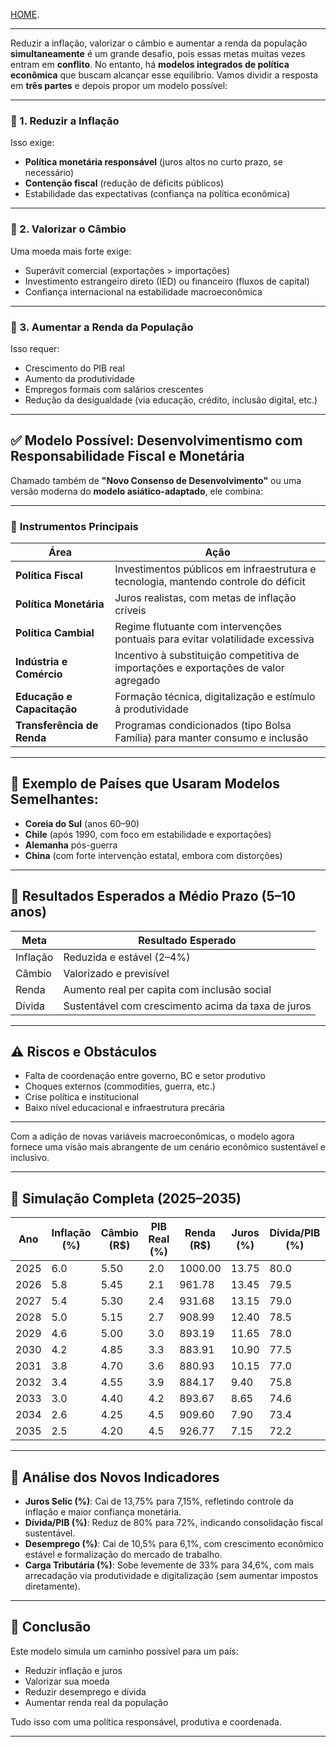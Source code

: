 [HOME](/README.md).    

--- 

Reduzir a inflação, valorizar o câmbio e aumentar a renda da população **simultaneamente** é um grande desafio, pois essas metas muitas vezes entram em **conflito**. No entanto, há **modelos integrados de política econômica** que buscam alcançar esse equilíbrio. Vamos dividir a resposta em **três partes** e depois propor um modelo possível:

---

### 🔹 1. **Reduzir a Inflação**

Isso exige:

* **Política monetária responsável** (juros altos no curto prazo, se necessário)
* **Contenção fiscal** (redução de déficits públicos)
* Estabilidade das expectativas (confiança na política econômica)

---

### 🔹 2. **Valorizar o Câmbio**

Uma moeda mais forte exige:

* Superávit comercial (exportações > importações)
* Investimento estrangeiro direto (IED) ou financeiro (fluxos de capital)
* Confiança internacional na estabilidade macroeconômica

---

### 🔹 3. **Aumentar a Renda da População**

Isso requer:

* Crescimento do PIB real
* Aumento da produtividade
* Empregos formais com salários crescentes
* Redução da desigualdade (via educação, crédito, inclusão digital, etc.)

---

## ✅ Modelo Possível: **Desenvolvimentismo com Responsabilidade Fiscal e Monetária**

Chamado também de **"Novo Consenso de Desenvolvimento"** ou uma versão moderna do **modelo asiático-adaptado**, ele combina:

---

### 🔧 **Instrumentos Principais**

| Área                       | Ação                                                                                |
| -------------------------- | ----------------------------------------------------------------------------------- |
| **Política Fiscal**        | Investimentos públicos em infraestrutura e tecnologia, mantendo controle do déficit |
| **Política Monetária**     | Juros realistas, com metas de inflação críveis                                      |
| **Política Cambial**       | Regime flutuante com intervenções pontuais para evitar volatilidade excessiva       |
| **Indústria e Comércio**   | Incentivo à substituição competitiva de importações e exportações de valor agregado |
| **Educação e Capacitação** | Formação técnica, digitalização e estímulo à produtividade                          |
| **Transferência de Renda** | Programas condicionados (tipo Bolsa Família) para manter consumo e inclusão         |

---

## 🧩 Exemplo de Países que Usaram Modelos Semelhantes:

* **Coreia do Sul** (anos 60–90)
* **Chile** (após 1990, com foco em estabilidade e exportações)
* **Alemanha** pós-guerra
* **China** (com forte intervenção estatal, embora com distorções)

---

## 🎯 Resultados Esperados a Médio Prazo (5–10 anos)

| Meta     | Resultado Esperado                                 |
| -------- | -------------------------------------------------- |
| Inflação | Reduzida e estável (2–4%)                          |
| Câmbio   | Valorizado e previsível                            |
| Renda    | Aumento real per capita com inclusão social        |
| Dívida   | Sustentável com crescimento acima da taxa de juros |

---

## ⚠️ Riscos e Obstáculos

* Falta de coordenação entre governo, BC e setor produtivo
* Choques externos (commodities, guerra, etc.)
* Crise política e institucional
* Baixo nível educacional e infraestrutura precária

---  

Com a adição de novas variáveis macroeconômicas, o modelo agora fornece uma visão mais abrangente de um cenário econômico sustentável e inclusivo.

---

## 🔧 Simulação Completa (2025–2035)

| Ano  | Inflação (%) | Câmbio (R\$) | PIB Real (%) | Renda (R\$) | Juros (%) | Dívida/PIB (%) | Desemprego (%) | Carga Tributária (%) |
| ---- | ------------ | ------------ | ------------ | ----------- | --------- | -------------- | -------------- | -------------------- |
| 2025 | 6.0          | 5.50         | 2.0          | 1000.00     | 13.75     | 80.0           | 10.5           | 33.0                 |
| 2026 | 5.8          | 5.45         | 2.1          | 961.78      | 13.45     | 79.5           | 10.3           | 33.1                 |
| 2027 | 5.4          | 5.30         | 2.4          | 931.68      | 13.15     | 79.0           | 10.1           | 33.2                 |
| 2028 | 5.0          | 5.15         | 2.7          | 908.99      | 12.40     | 78.5           | 9.9            | 33.3                 |
| 2029 | 4.6          | 5.00         | 3.0          | 893.19      | 11.65     | 78.0           | 9.7            | 33.4                 |
| 2030 | 4.2          | 4.85         | 3.3          | 883.91      | 10.90     | 77.5           | 9.1            | 33.6                 |
| 2031 | 3.8          | 4.70         | 3.6          | 880.93      | 10.15     | 77.0           | 8.5            | 33.8                 |
| 2032 | 3.4          | 4.55         | 3.9          | 884.17      | 9.40      | 75.8           | 7.9            | 34.0                 |
| 2033 | 3.0          | 4.40         | 4.2          | 893.67      | 8.65      | 74.6           | 7.3            | 34.2                 |
| 2034 | 2.6          | 4.25         | 4.5          | 909.60      | 7.90      | 73.4           | 6.7            | 34.4                 |
| 2035 | 2.5          | 4.20         | 4.5          | 926.77      | 7.15      | 72.2           | 6.1            | 34.6                 |

---

## 📌 Análise dos Novos Indicadores

* **Juros Selic (%)**: Cai de 13,75% para 7,15%, refletindo controle da inflação e maior confiança monetária.
* **Dívida/PIB (%)**: Reduz de 80% para 72%, indicando consolidação fiscal sustentável.
* **Desemprego (%)**: Cai de 10,5% para 6,1%, com crescimento econômico estável e formalização do mercado de trabalho.
* **Carga Tributária (%)**: Sobe levemente de 33% para 34,6%, com mais arrecadação via produtividade e digitalização (sem aumentar impostos diretamente).

---

## 🔮 Conclusão

Este modelo simula um caminho possível para um país:

* Reduzir inflação e juros
* Valorizar sua moeda
* Reduzir desemprego e dívida
* Aumentar renda real da população

Tudo isso com uma política responsável, produtiva e coordenada.

---
